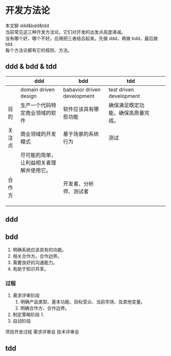 # 开发方法论

本文聊 ddd&bdd&tdd  
当前常见这三种开发方法论。它们对开发的出发点高度递减。  
没有哪个好，哪个不好。应用把三者结合起来。先做 ddd，再做 bdd，最后做 tdd.  
每个方法论都有它的规则、方法。

## ddd & bdd & tdd

|        | ddd                                      | bdd                         | tdd                                |     |     |
| ------ | ---------------------------------------- | --------------------------- | ---------------------------------- | --- | --- |
|        | domain driven design                     | babavior driven development | test driven development            |     |     |
| 目的   | 生产一个代码特定商业领域的软件           | 软件应该具有哪些功能        | 确保满足既定功能，确保高质量完成。 |     |     |
| 关注点 | 商业领域的开发模式                       | 基于场景的系统行为          | 测试                               |     |     |
|        | 尽可能的简单，让利益相关者理解并使用它。 |                             |                                    |     |     |
| 合作方 |                                          | 开发者、分析师、测试者      |                                    |     |     |
|        |                                          |                             |                                    |     |     |
|        |                                          |                             |                                    |     |     |
|        |                                          |                             |                                    |     |     |

## ddd

## bdd

1. 明确系统应该具有的功能。
2. 相关合作方。合作边界。
3. 需要良好的沟通能力。
4. 有助于知识共享。

### 过程

1. 需求评审阶段
   1. 明确产品类型、基本功能、目标受众、当前市场、及其他变量。
   2. 明确合作方、合作边界。
2. 制定策略阶段
   1.
3. 自动阶段

项目开发过程
需求评审会
技术评审会

## tdd
